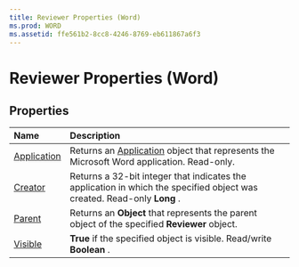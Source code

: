 ```yaml
---
title: Reviewer Properties (Word)
ms.prod: WORD
ms.assetid: ffe561b2-8cc8-4246-8769-eb611867a6f3
---
```



# Reviewer Properties (Word)

## Properties



|**Name**|**Description**|
|:-----|:-----|
|[Application](reviewer-application-property-word.md)|Returns an [Application](application-object-word.md) object that represents the Microsoft Word application. Read-only.|
|[Creator](reviewer-creator-property-word.md)|Returns a 32-bit integer that indicates the application in which the specified object was created. Read-only  **Long** .|
|[Parent](reviewer-parent-property-word.md)|Returns an  **Object** that represents the parent object of the specified **Reviewer** object.|
|[Visible](reviewer-visible-property-word.md)| **True** if the specified object is visible. Read/write **Boolean** .|

